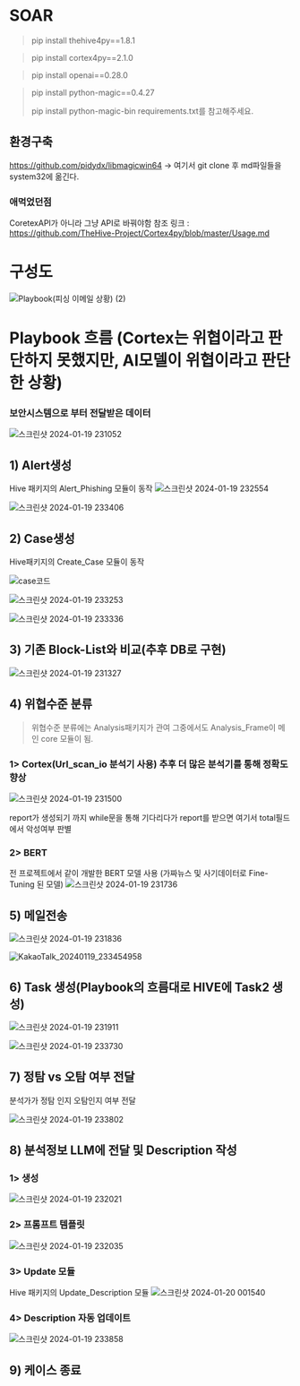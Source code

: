 # SOAR
> pip install thehive4py==1.8.1

> pip install cortex4py==2.1.0

> pip install openai==0.28.0

> pip install python-magic==0.4.27
> 
> pip install python-magic-bin
requirements.txt를 참고해주세요.

## 환경구축
https://github.com/pidydx/libmagicwin64
-> 여기서 git clone 후 md파일들을 system32에 옮긴다.

### 애먹었던점
CoretexAPI가 아니라 그냥 API로 바꿔야함
참조 링크 : https://github.com/TheHive-Project/Cortex4py/blob/master/Usage.md

# 구성도
![Playbook(피싱 이메일 상황) (2)](https://github.com/BoB-Dev-Top30/SOAR/assets/109223193/52ead01e-f581-44ff-b81b-925c22de8819)


# Playbook 흐름 (Cortex는 위협이라고 판단하지 못했지만, AI모델이 위협이라고 판단한 상황)
### 보안시스템으로 부터 전달받은 데이터
![스크린샷 2024-01-19 231052](https://github.com/BoB-Dev-Top30/SOAR/assets/109223193/f437c2e3-fc54-41e6-b241-4afbc0b1e821)



## 1) Alert생성
Hive 패키지의 Alert_Phishing 모듈이 동작
![스크린샷 2024-01-19 232554](https://github.com/BoB-Dev-Top30/SOAR/assets/109223193/ec2dc91f-1be5-4856-abc4-d087f6936493)

![스크린샷 2024-01-19 233406](https://github.com/BoB-Dev-Top30/SOAR/assets/109223193/9dd71b90-8783-4f7b-86cc-14c045887c59)




## 2) Case생성
Hive패키지의 Create_Case 모듈이 동작

![case코드](https://github.com/BoB-Dev-Top30/SOAR/assets/109223193/9f651d33-9c99-4c49-9539-537e3b0fe294)

![스크린샷 2024-01-19 233253](https://github.com/BoB-Dev-Top30/SOAR/assets/109223193/ddc4c879-b2ac-4f08-a68d-835e39f554af)

![스크린샷 2024-01-19 233336](https://github.com/BoB-Dev-Top30/SOAR/assets/109223193/35b7b802-6143-4f5b-92aa-6240208e47b6)




## 3) 기존 Block-List와 비교(추후 DB로 구현)
![스크린샷 2024-01-19 231327](https://github.com/BoB-Dev-Top30/SOAR/assets/109223193/30b4af24-2ce2-4b50-87aa-d5ad80c6ec25)



## 4) 위협수준 분류
> 위협수준 분류에는 Analysis패키지가 관여 그중에서도 Analysis_Frame이 메인 core 모듈이 됨.

### 1> Cortex(Url_scan_io 분석기 사용) 추후 더 많은 분석기를 통해 정확도 향상
![스크린샷 2024-01-19 231500](https://github.com/BoB-Dev-Top30/SOAR/assets/109223193/0d525c07-603a-46e6-9771-19d23a570c56)


report가 생성되기 까지 while문을 통해 기다리다가 report를 받으면 여기서 total필드에서 악성여부 판별

### 2> BERT
전 프로젝트에서 같이 개발한 BERT 모델 사용 (가짜뉴스 및 사기데이터로 Fine-Tuning 된 모델)
![스크린샷 2024-01-19 231736](https://github.com/BoB-Dev-Top30/SOAR/assets/109223193/053c4855-282d-48ae-819e-e349f1bd9efe)


## 5) 메일전송
![스크린샷 2024-01-19 231836](https://github.com/BoB-Dev-Top30/SOAR/assets/109223193/2b2c7f72-e9f0-46b7-a260-f41527e1bb00)

![KakaoTalk_20240119_233454958](https://github.com/BoB-Dev-Top30/SOAR/assets/109223193/f0562401-e65e-45e2-86da-a8f98695eae6)




## 6) Task 생성(Playbook의 흐름대로 HIVE에 Task2 생성)
![스크린샷 2024-01-19 231911](https://github.com/BoB-Dev-Top30/SOAR/assets/109223193/d489d35b-b5b1-4801-be31-854d58df461f)


![스크린샷 2024-01-19 233730](https://github.com/BoB-Dev-Top30/SOAR/assets/109223193/87427aa4-daff-411c-825f-24d063377f63)



## 7) 정탐 vs 오탐 여부 전달
분석가가 정탐 인지 오탐인지 여부 전달

![스크린샷 2024-01-19 233802](https://github.com/BoB-Dev-Top30/SOAR/assets/109223193/24f5d88b-fb0b-4dea-9d8f-2e1a65d354ac)




## 8) 분석정보 LLM에 전달 및 Description 작성
### 1> 생성
![스크린샷 2024-01-19 232021](https://github.com/BoB-Dev-Top30/SOAR/assets/109223193/811e76c3-e185-4341-8822-a7a88dc17a13)


### 2> 프롬프트 템플릿
![스크린샷 2024-01-19 232035](https://github.com/BoB-Dev-Top30/SOAR/assets/109223193/d99a28e7-2235-4124-88aa-e20f4985599e)

### 3> Update 모듈
Hive 패키지의 Update_Description 모듈
![스크린샷 2024-01-20 001540](https://github.com/BoB-Dev-Top30/SOAR/assets/109223193/49dcf8c9-df42-4808-a8da-5de29c08a356)


### 4> Description 자동 업데이트
![스크린샷 2024-01-19 233858](https://github.com/BoB-Dev-Top30/SOAR/assets/109223193/cde5a988-0e24-4f54-ad6d-ef906f41e2ee)



## 9) 케이스 종료
